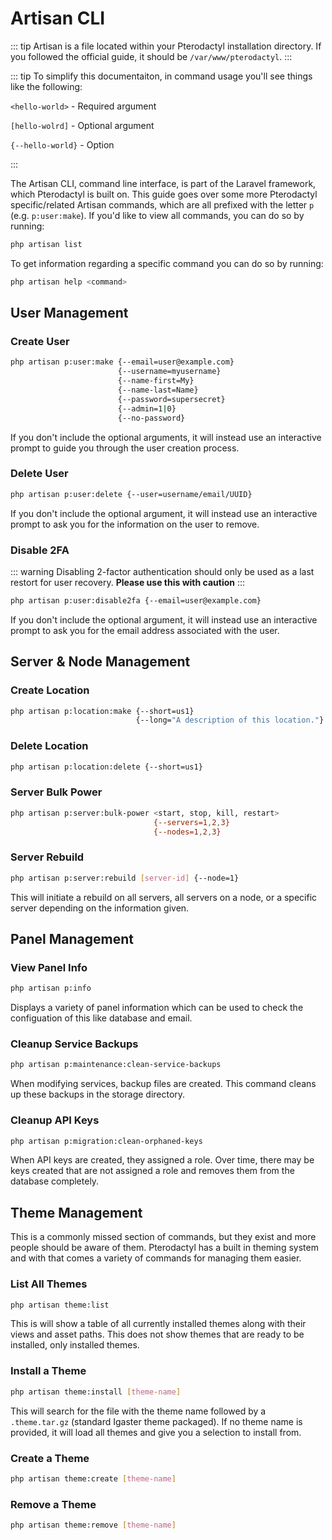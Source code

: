 # Artisan CLI

::: tip
Artisan is a file located within your Pterodactyl installation directory. If you followed the official guide, it should be `/var/www/pterodactyl`.
:::

::: tip
To simplify this documentaiton, in command usage you'll see things like the following:

`<hello-world>` - Required argument

`[hello-wolrd]` - Optional argument

`{--hello-world}` - Option

:::

The Artisan CLI, command line interface, is part of the Laravel framework, which Pterodactyl is built on. This guide goes over some more Pterodactyl specific/related Artisan commands, which are all prefixed with the letter `p` (e.g. `p:user:make`). If you'd like to view all commands, you can do so by running:

```bash
php artisan list
```

To get information regarding a specific command you can do so by running:

```bash
php artisan help <command>
```

## User Management

### Create User

```bash
php artisan p:user:make {--email=user@example.com}
                        {--username=myusername}
                        {--name-first=My}
                        {--name-last=Name}
                        {--password=supersecret}
                        {--admin=1|0}
                        {--no-password}
```

If you don't include the optional arguments, it will instead use an interactive prompt to guide you through the user creation process.

### Delete User

```bash
php artisan p:user:delete {--user=username/email/UUID}
```

If you don't include the optional argument, it will instead use an interactive prompt to ask you for the information on the user to remove.

### Disable 2FA

::: warning
Disabling 2-factor authentication should only be used as a last restort for user recovery. **Please use this with caution**
:::

```bash
php artisan p:user:disable2fa {--email=user@example.com}
```

If you don't include the optional argument, it will instead use an interactive prompt to ask you for the email address associated with the user.

## Server & Node Management

### Create Location

```bash
php artisan p:location:make {--short=us1}
                            {--long="A description of this location."}
```

### Delete Location

```bash
php artisan p:location:delete {--short=us1}
```

### Server Bulk Power

```bash
php artisan p:server:bulk-power <start, stop, kill, restart>
                                {--servers=1,2,3}
                                {--nodes=1,2,3}
```

### Server Rebuild

```bash
php artisan p:server:rebuild [server-id] {--node=1}
```

This will initiate a rebuild on all servers, all servers on a node, or a specific server depending on the information given.

## Panel Management

### View Panel Info

```bash
php artisan p:info
```

Displays a variety of panel information which can be used to check the configuation of this like database and email.

### Cleanup Service Backups

```bash
php artisan p:maintenance:clean-service-backups
```

When modifying services, backup files are created. This command cleans up these backups in the storage directory.

### Cleanup API Keys

```bash
php artisan p:migration:clean-orphaned-keys
```

When API keys are created, they assigned a role. Over time, there may be keys created that are not assigned a role and removes them from the database completely.

## Theme Management

This is a commonly missed section of commands, but they exist and more people should be aware of them. Pterodactyl has a built in theming system and with that comes a variety of commands for managing them easier.

### List All Themes

```bash
php artisan theme:list
```

This is will show a table of all currently installed themes along with their views and asset paths. This does not show themes that are ready to be installed, only installed themes.

### Install a Theme

```bash
php artisan theme:install [theme-name]
```

This will search for the file with the theme name followed by a `.theme.tar.gz` (standard Igaster theme packaged). If no theme name is provided, it will load all themes and give you a selection to install from.

### Create a Theme

```bash
php artisan theme:create [theme-name]
```

### Remove a Theme

```bash
php artisan theme:remove [theme-name]
```
